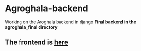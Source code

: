 # Agroghala-backend
Working on the Aroghala backend in django
**Final backend in the agroghala_final directory**
## The frontend is [here](https://github.com/DuniAfrika/Agroghala-frontend/tree/Robert_branch) 
